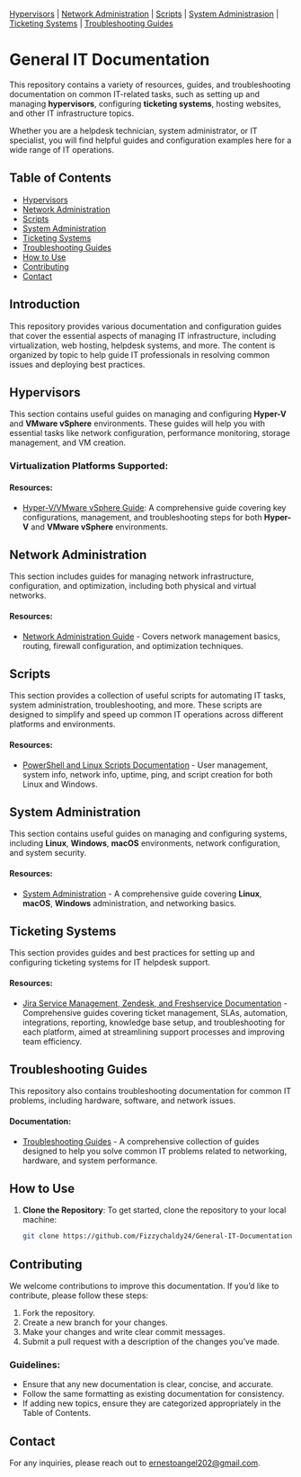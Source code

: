[Hypervisors](Hypervisors/Hypervisors/README.md) | [Network Administration](../Network%20Administration/Network%20Configuration%20Basics.md) | [Scripts](../Scripts/README.md) | [System Administrasion](../System%20Administration/README.md) | [Ticketing Systems](../Ticketing%20Systems/README.md) | [Troubleshooting Guides](../Troubleshooting%20Guides/IT%20Troubleshooting%20Documentation.md)
# General IT Documentation

This repository contains a variety of resources, guides, and troubleshooting documentation on common IT-related tasks, such as setting up and managing **hypervisors**, configuring **ticketing systems**, hosting websites, and other IT infrastructure topics.

Whether you are a helpdesk technician, system administrator, or IT specialist, you will find helpful guides and configuration examples here for a wide range of IT operations.

## Table of Contents

- [Hypervisors](#hypervisors)
- [Network Administration](#network-administration)
- [Scripts](#scripts)
- [System Administration](#system-administration)
- [Ticketing Systems](#ticketing-systems)
- [Troubleshooting Guides](#troubleshooting-guides)
- [How to Use](#how-to-use)
- [Contributing](#contributing)
- [Contact](#contact)

## Introduction

This repository provides various documentation and configuration guides that cover the essential aspects of managing IT infrastructure, including virtualization, web hosting, helpdesk systems, and more. The content is organized by topic to help guide IT professionals in resolving common issues and deploying best practices.

## Hypervisors

This section contains useful guides on managing and configuring **Hyper-V** and **VMware vSphere** environments. These guides will help you with essential tasks like network configuration, performance monitoring, storage management, and VM creation.

### Virtualization Platforms Supported:

#### Resources:
- [Hyper-V/VMware vSphere Guide](Hypervisors/README.md): A comprehensive guide covering key configurations, management, and troubleshooting steps for both **Hyper-V** and **VMware vSphere** environments.

## Network Administration

This section includes guides for managing network infrastructure, configuration, and optimization, including both physical and virtual networks.

#### Resources:
- [Network Administration Guide](Network%20Administration/Network%20Configuration%20Basics.md) - Covers network management basics, routing, firewall configuration, and optimization techniques.

## Scripts

This section provides a collection of useful scripts for automating IT tasks, system administration, troubleshooting, and more. These scripts are designed to simplify and speed up common IT operations across different platforms and environments.

#### Resources:
- [PowerShell and Linux Scripts Documentation](Scripts/README.md) - User management, system info, network info, uptime, ping, and script creation for both Linux and Windows.

## System Administration

This section contains useful guides on managing and configuring systems, including **Linux**, **Windows**, **macOS** environments, network configuration, and system security.

#### Resources:
- [System Administration](System%20Administration/README.md) - A comprehensive guide covering **Linux**, **macOS**, **Windows** administration, and networking basics.

## Ticketing Systems

This section provides guides and best practices for setting up and configuring ticketing systems for IT helpdesk support.

#### Resources:
- [Jira Service Management, Zendesk, and Freshservice Documentation](Ticketing%20Systems/README.md) - Comprehensive guides covering ticket management, SLAs, automation, integrations, reporting, knowledge base setup, and troubleshooting for each platform, aimed at streamlining support processes and improving team efficiency.

## Troubleshooting Guides

This repository also contains troubleshooting documentation for common IT problems, including hardware, software, and network issues.

#### Documentation:
- [Troubleshooting Guides](Troubleshooting%20Guides/IT%20Troubleshooting%20Documentation.md) - A comprehensive collection of guides designed to help you solve common IT problems related to networking, hardware, and system performance.

## How to Use

1. **Clone the Repository**:
   To get started, clone the repository to your local machine:
   ```bash
   git clone https://github.com/Fizzychaldy24/General-IT-Documentation.git

## Contributing

We welcome contributions to improve this documentation. If you’d like to contribute, please follow these steps:

1. Fork the repository.
2. Create a new branch for your changes.
3. Make your changes and write clear commit messages.
4. Submit a pull request with a description of the changes you’ve made.

### Guidelines:

- Ensure that any new documentation is clear, concise, and accurate.
- Follow the same formatting as existing documentation for consistency.
- If adding new topics, ensure they are categorized appropriately in the Table of Contents.

## Contact

For any inquiries, please reach out to ernestoangel202@gmail.com.
